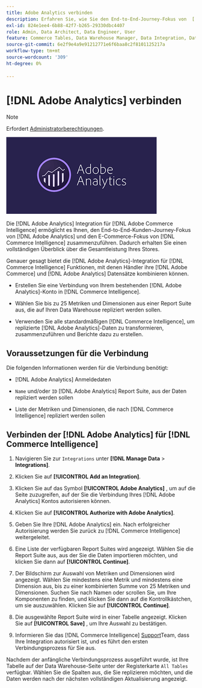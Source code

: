 ```yaml
---
title: Adobe Analytics verbinden
description: Erfahren Sie, wie Sie den End-to-End-Journey-Fokus von  [!DNL Adobe Analytics]  und den E-Commerce-Fokus von zusammenführen [!DNL Commerce Intelligence].
exl-id: 824e1ee4-6b88-42f7-b265-29330dbc4407
role: Admin, Data Architect, Data Engineer, User
feature: Commerce Tables, Data Warehouse Manager, Data Integration, Data Import/Export
source-git-commit: 6e2f9e4a9e91212771e6f6baa8c2f8101125217a
workflow-type: tm+mt
source-wordcount: '309'
ht-degree: 0%

---
```


# [!DNL Adobe Analytics] verbinden

>[!NOTE]
>
>Erfordert [Administratorberechtigungen](../../../administrator/user-management/user-management.md).

![](../../../assets/adobe-analytic-slogo.png)

Die [!DNL Adobe Analytics] Integration für [!DNL Adobe Commerce Intelligence] ermöglicht es Ihnen, den End-to-End-Kunden-Journey-Fokus von [!DNL Adobe Analytics] und den E-Commerce-Fokus von [!DNL Commerce Intelligence] zusammenzuführen. Dadurch erhalten Sie einen vollständigen Überblick über die Gesamtleistung Ihres Stores.

Genauer gesagt bietet die [!DNL Adobe Analytics]-Integration für [!DNL Commerce Intelligence] Funktionen, mit denen Händler ihre [!DNL Adobe Commerce] und [!DNL Adobe Analytics] Datensätze kombinieren können.

- Erstellen Sie eine Verbindung von Ihrem bestehenden [!DNL Adobe Analytics]-Konto in [!DNL Commerce Intelligence].

- Wählen Sie bis zu 25 Metriken und Dimensionen aus einer Report Suite aus, die auf Ihren Data Warehouse repliziert werden sollen.

- Verwenden Sie alle standardmäßigen [!DNL Commerce Intelligence], um replizierte [!DNL Adobe Analytics]-Daten zu transformieren, zusammenzuführen und Berichte dazu zu erstellen.

## Voraussetzungen für die Verbindung

Die folgenden Informationen werden für die Verbindung benötigt:

- [!DNL Adobe Analytics] Anmeldedaten

- `Name` und/oder `ID` [!DNL Adobe Analytics] Report Suite, aus der Daten repliziert werden sollen

- Liste der Metriken und Dimensionen, die nach [!DNL Commerce Intelligence] repliziert werden sollen

## Verbinden der [!DNL Adobe Analytics] für [!DNL Commerce Intelligence]

1. Navigieren Sie zur `Integrations` unter **[!DNL Manage Data** > **Integrations]**.

1. Klicken Sie auf **[!UICONTROL Add an Integration]**.

1. Klicken Sie auf das Symbol **[!UICONTROL Adobe Analytics]** , um auf die Seite zuzugreifen, auf der Sie die Verbindung Ihres [!DNL Adobe Analytics] Kontos autorisieren können.

1. Klicken Sie auf **[!UICONTROL Authorize with Adobe Analytics]**.

1. Geben Sie Ihre [!DNL Adobe Analytics] ein. Nach erfolgreicher Autorisierung werden Sie zurück zu [!DNL Commerce Intelligence] weitergeleitet.

1. Eine Liste der verfügbaren Report Suites wird angezeigt. Wählen Sie die Report Suite aus, aus der Sie die Daten importieren möchten, und klicken Sie dann auf **[!UICONTROL Continue]**.

1. Der Bildschirm zur Auswahl von Metriken und Dimensionen wird angezeigt. Wählen Sie mindestens eine Metrik und mindestens eine Dimension aus, bis zu einer kombinierten Summe von 25 Metriken und Dimensionen. Suchen Sie nach Namen oder scrollen Sie, um Ihre Komponenten zu finden, und klicken Sie dann auf die Kontrollkästchen, um sie auszuwählen. Klicken Sie auf **[!UICONTROL Continue]**.

1. Die ausgewählte Report Suite wird in einer Tabelle angezeigt. Klicken Sie auf **[!UICONTROL Save]** , um Ihre Auswahl zu bestätigen.

1. Informieren Sie das [!DNL Commerce Intelligence] [Support](https://experienceleague.adobe.com/docs/commerce-knowledge-base/kb/troubleshooting/miscellaneous/mbi-service-policies.html)Team, dass Ihre Integration autorisiert ist, und es führt den ersten Verbindungsprozess für Sie aus.

Nachdem der anfängliche Verbindungsprozess ausgeführt wurde, ist Ihre Tabelle auf der Data Warehouse-Seite unter der Registerkarte `All Tables` verfügbar. Wählen Sie die Spalten aus, die Sie replizieren möchten, und die Daten werden nach der nächsten vollständigen Aktualisierung angezeigt.
